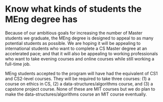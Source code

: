 # Know what kinds of students the MEng degree has

Because of our ambitious goals for increasing the number of Master students we graduate, the MEng degree is designed to appeal to as many potential students as possible. We are hoping it will be appealing to international students who want to complete a CS Master degree at an accelerated pace; and that it will also be appealing to working professionals who want to take evening courses and online courses while still working a full-time job.

MEng students accepted to the program will have had the equivalent of CS1 and CS2-level courses. They will be required to take three courses: (1) a course on ethics in CS, (2) a  data-structures/algorithms course, and (3) a capstone project course. None of these are MIT courses but we do plan to make the data-structures/algorithms course an MIT course eventually.
